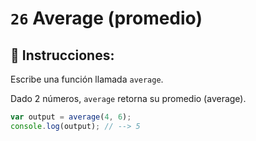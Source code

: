 # `26` Average (promedio)

## 📝 Instrucciones:

Escribe una función llamada
`average`.

Dado 2 números, `average` retorna su promedio (average).

```Javascript
var output = average(4, 6);
console.log(output); // --> 5
```